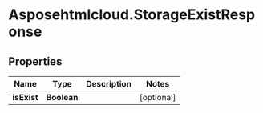 # Asposehtmlcloud.StorageExistResponse

## Properties
Name | Type | Description | Notes
------------ | ------------- | ------------- | -------------
**isExist** | **Boolean** |  | [optional] 


